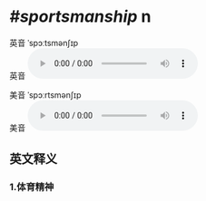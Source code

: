 # ***\#sportsmanship*** n
英音 ˈspɔːtsmənʃɪp  
英音
<audio src="./media/sportsmanship1_AAC.aac" controls="controls"></audio>

美音 ˈspɔːrtsmənʃɪp  
美音
<audio src="./media/sportsmanship2_AAC.aac" controls="controls"></audio>



  

英文释义
---
### 1.**体育精神**  



